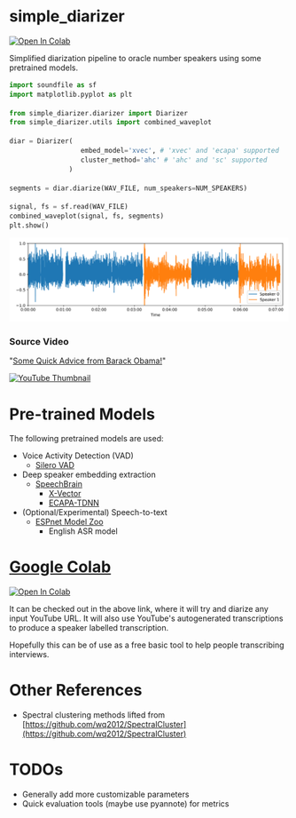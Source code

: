 # simple_diarizer


[![Open In Colab](https://colab.research.google.com/assets/colab-badge.svg)](https://colab.research.google.com/drive/1nMKHOTTROwQitOXQEYq35lvv7nyTOlpe?usp=sharing)

Simplified diarization pipeline to oracle number speakers using some pretrained models.

```python
import soundfile as sf
import matplotlib.pyplot as plt

from simple_diarizer.diarizer import Diarizer
from simple_diarizer.utils import combined_waveplot

diar = Diarizer(
                  embed_model='xvec', # 'xvec' and 'ecapa' supported
                  cluster_method='ahc' # 'ahc' and 'sc' supported
               )

segments = diar.diarize(WAV_FILE, num_speakers=NUM_SPEAKERS)

signal, fs = sf.read(WAV_FILE)
combined_waveplot(signal, fs, segments)
plt.show()
```

<p align="center">
  <img src="media/diarized_waveplot.png?raw=true">
</p>

### Source Video

"[Some Quick Advice from Barack Obama!](https://youtu.be/I49VNQ6lmKk)"

[![YouTube Thumbnail](https://img.youtube.com/vi/I49VNQ6lmKk/0.jpg)](https://www.youtube.com/watch?v=I49VNQ6lmKk)


# Pre-trained Models

The following pretrained models are used:

 - Voice Activity Detection (VAD)
     - [Silero VAD](https://github.com/snakers4/silero-vad)
 - Deep speaker embedding extraction
     - [SpeechBrain](https://github.com/speechbrain/speechbrain)
        - [X-Vector](https://huggingface.co/speechbrain/spkrec-xvect-voxceleb)
        - [ECAPA-TDNN](https://huggingface.co/speechbrain/spkrec-ecapa-voxceleb)
 - (Optional/Experimental) Speech-to-text
     - [ESPnet Model Zoo](https://github.com/espnet/espnet_model_zoo)
        - English ASR model

# **[Google Colab](https://colab.research.google.com/drive/1nMKHOTTROwQitOXQEYq35lvv7nyTOlpe?usp=sharing)**

[![Open In Colab](https://colab.research.google.com/assets/colab-badge.svg)](https://colab.research.google.com/drive/1nMKHOTTROwQitOXQEYq35lvv7nyTOlpe?usp=sharing)

It can be checked out in the above link, where it will try and diarize any input YouTube URL. It will also use YouTube's autogenerated transcriptions to produce a speaker labelled transcription.

Hopefully this can be of use as a free basic tool to help people transcribing interviews.


# Other References

- Spectral clustering methods lifted from [https://github.com/wq2012/SpectralCluster](https://github.com/wq2012/SpectralCluster)


# TODOs
 - Generally add more customizable parameters
 - Quick evaluation tools (maybe use pyannote) for metrics
